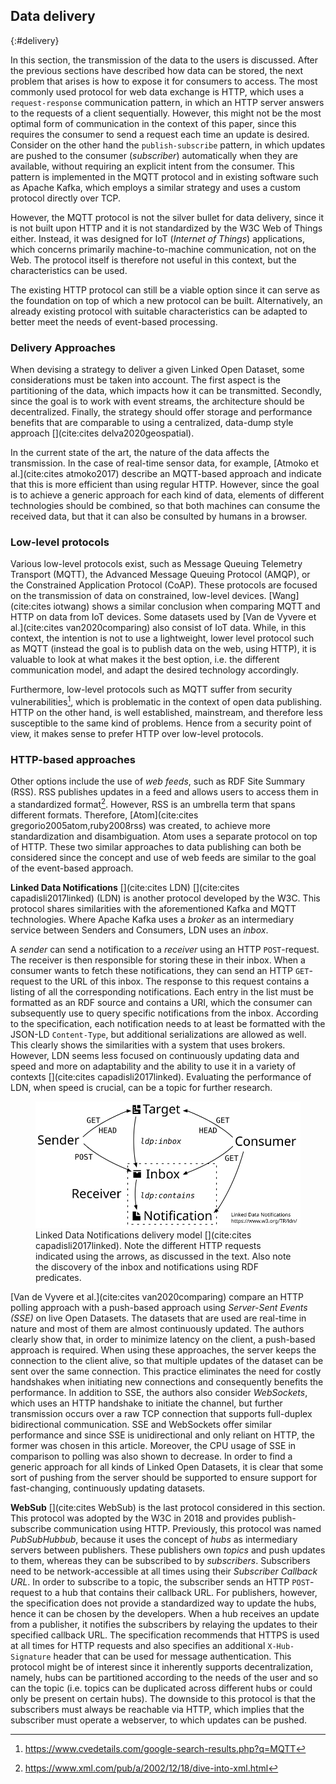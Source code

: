 ## Data delivery
{:#delivery}

In this section, the transmission of the data to the users is discussed. After the previous sections have described how data can be stored, the next problem that arises is how to expose it for consumers to access. The most commonly used protocol for web data exchange is HTTP, which uses a `request-response` communication pattern, in which an HTTP server answers to the requests of a client sequentially. However, this might not be the most optimal form of communication in the context of this paper, since this requires the consumer to send a request each time an update is desired. Consider on the other hand the `publish-subscribe` pattern, in which updates are pushed to the consumer (*subscriber*) automatically when they are available, without requiring an explicit intent from the consumer. This pattern is implemented in the MQTT protocol and in existing software such as Apache Kafka, which employs a similar strategy and uses a custom protocol directly over TCP.

However, the MQTT protocol is not the silver bullet for data delivery, since it is not built upon HTTP and it is not standardized by the W3C Web of Things either. Instead, it was designed for IoT (*Internet of Things*) applications, which concerns primarily machine-to-machine communication, not on the Web. The protocol itself is therefore not useful in this context, but the characteristics can be used.

The existing HTTP protocol can still be a viable option since it can serve as the foundation on top of which a new protocol can be built. Alternatively, an already existing protocol with suitable characteristics can be adapted to better meet the needs of event-based processing.

### Delivery Approaches

When devising a strategy to deliver a given Linked Open Dataset, some considerations must be taken into account. The first aspect is the partitioning of the data, which impacts how it can be transmitted. Secondly, since the goal is to work with event streams, the architecture should be decentralized. Finally, the strategy should offer storage and performance benefits that are comparable to using a centralized, data-dump style approach [](cite:cites delva2020geospatial).

In the current state of the art, the nature of the data affects the transmission. In the case of real-time sensor data, for example, [Atmoko et al.](cite:cites atmoko2017) describe an MQTT-based approach and indicate that this is more efficient than using regular HTTP. However, since the goal is to achieve a generic approach for each kind of data, elements of different technologies should be combined, so that both machines can consume the received data, but that it can also be consulted by humans in a browser.

### Low-level protocols

Various low-level protocols exist, such as Message Queuing Telemetry Transport (MQTT), the Advanced Message Queuing Protocol (AMQP), or the Constrained Application Protocol (CoAP). These protocols are focused on the transmission of data on constrained, low-level devices. [Wang](cite:cites iotwang) shows a similar conclusion when comparing MQTT and HTTP on data from IoT devices. Some datasets used by [Van de Vyvere et al.](cite:cites van2020comparing) also consist of IoT data. While, in this context, the intention is not to use a lightweight, lower level protocol such as MQTT (instead the goal is to publish data on the web, using HTTP), it is valuable to look at what makes it the best option, i.e. the different communication model, and adapt the desired technology accordingly.

Furthermore, low-level protocols such as MQTT suffer from security vulnerabilities[^cve], which is problematic in the context of open data publishing. HTTP on the other hand, is well established, mainstream, and therefore less susceptible to the same kind of problems. Hence from a security point of view, it makes sense to prefer HTTP over low-level protocols.

[^cve]: https://www.cvedetails.com/google-search-results.php?q=MQTT

### HTTP-based approaches
Other options include the use of *web feeds*, such as RDF Site Summary (RSS). RSS publishes updates in a feed and allows users to access them in a standardized format[^rssspec]. However, RSS is an umbrella term that spans different formats. Therefore, [Atom](cite:cites gregorio2005atom,ruby2008rss) was created, to achieve more standardization and disambiguation. Atom uses a separate protocol on top of HTTP. These two similar approaches to data publishing can both be considered since the concept and use of web feeds are similar to the goal of the event-based approach.

[^rssspec]: https://www.xml.com/pub/a/2002/12/18/dive-into-xml.html

**Linked Data Notifications** [](cite:cites LDN) [](cite:cites capadisli2017linked) (LDN) is another protocol developed by the W3C. This protocol shares similarities with the aforementioned Kafka and MQTT technologies. Where Apache Kafka uses a *broker* as an intermediary service between Senders and Consumers, LDN uses an *inbox*. 

A *sender* can send a notification to a *receiver* using an HTTP ``POST``-request. The receiver is then responsible for storing these in their inbox. When a consumer wants to fetch these notifications, they can send an HTTP ``GET``-request to the URL of this inbox. The response to this request contains a listing of all the corresponding notifications. Each entry in the list must be formatted as an RDF source and contains a URI, which the consumer can subsequently use to query specific notifications from the inbox. According to the specification, each notification needs to at least be formatted with the JSON-LD [](#formatting-json-ld) `Content-Type`, but additional serializations are allowed as well. This clearly shows the similarities with a system that uses brokers. However, LDN seems less focused on continuously updating data and speed and more on adaptability and the ability to use it in a variety of contexts [](cite:cites capadisli2017linked). Evaluating the performance of LDN, when speed is crucial, can be a topic for further research.

<figure id="LDN">
<img src="images/LDN.svg" alt="[LDN model]">
<figcaption markdown="block">
Linked Data Notifications delivery model [](cite:cites capadisli2017linked). Note the different HTTP requests indicated using the arrows, as discussed in the text. Also note the discovery of the inbox and notifications using RDF predicates.
</figcaption>
</figure>

[Van de Vyvere et al.](cite:cites van2020comparing) compare an HTTP polling approach with a push-based approach using *Server-Sent Events (SSE)* on live Open Datasets. The datasets that are used are real-time in nature and most of them are almost continuously updated. The authors clearly show that, in order to minimize latency on the client, a push-based approach is required. When using these approaches, the server keeps the connection to the client alive, so that multiple updates of the dataset can be sent over the same connection. This practice eliminates the need for costly handshakes when initiating new connections and consequently benefits the performance. In addition to SSE, the authors also consider *WebSockets*, which uses an HTTP handshake to initiate the channel, but further transmission occurs over a raw TCP connection that supports full-duplex bidirectional communication. SSE and WebSockets offer similar performance and since SSE is unidirectional and only reliant on HTTP, the former was chosen in this article. Moreover, the CPU usage of SSE in comparison to polling was also shown to decrease. In order to find a generic approach for all kinds of Linked Open Datasets, it is clear that some sort of pushing from the server should be supported to ensure support for fast-changing, continuously updating datasets.

**WebSub** [](cite:cites WebSub) is the last protocol considered in this section. This protocol was adopted by the W3C in 2018 and provides publish-subscribe communication using HTTP. Previously, this protocol was named *PubSubHubbub*, because it uses the concept of *hubs* as intermediary servers between publishers. These publishers own *topics* and push updates to them, whereas they can be subscribed to by *subscribers*. Subscribers need to be network-accessible at all times using their *Subscriber Callback URL*. In order to subscribe to a topic, the subscriber sends an HTTP `POST`-request to a hub that contains their callback URL. For publishers, however, the specification does not provide a standardized way to update the hubs, hence it can be chosen by the developers. When a hub receives an update from a publisher, it notifies the subscribers by relaying the updates to their specified callback URL. The specification recommends that HTTPS is used at all times for HTTP requests and also specifies an additional ``X-Hub-Signature`` header that can be used for message authentication. This protocol might be of interest since it inherently supports decentralization, namely, hubs can be partitioned according to the needs of the user and so can the topic (i.e. topics can be duplicated across different hubs or could only be present on certain hubs). The downside to this protocol is that the subscribers must always be reachable via HTTP, which implies that the subscriber must operate a webserver, to which updates can be pushed.